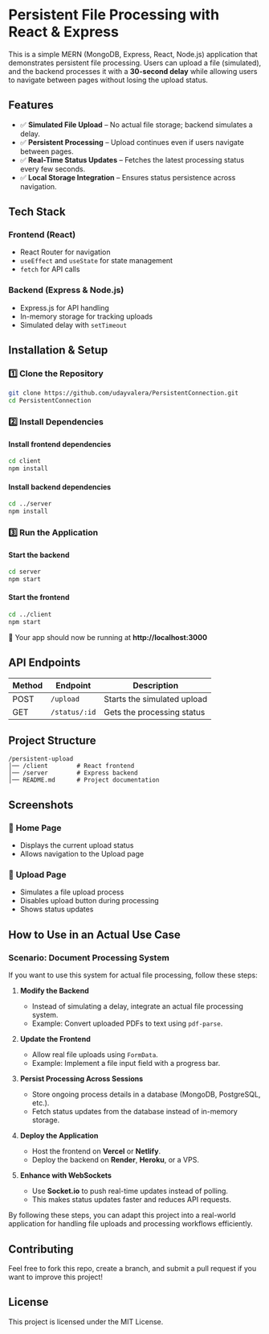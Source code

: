 # Persistent File Processing with React & Express

This is a simple MERN (MongoDB, Express, React, Node.js) application that demonstrates persistent file processing. Users can upload a file (simulated), and the backend processes it with a **30-second delay** while allowing users to navigate between pages without losing the upload status.

## Features

- ✅ **Simulated File Upload** – No actual file storage; backend simulates a delay.
- ✅ **Persistent Processing** – Upload continues even if users navigate between pages.
- ✅ **Real-Time Status Updates** – Fetches the latest processing status every few seconds.
- ✅ **Local Storage Integration** – Ensures status persistence across navigation.

## Tech Stack

### **Frontend (React)**

- React Router for navigation
- `useEffect` and `useState` for state management
- `fetch` for API calls

### **Backend (Express & Node.js)**

- Express.js for API handling
- In-memory storage for tracking uploads
- Simulated delay with `setTimeout`

## Installation & Setup

### 1️⃣ **Clone the Repository**

```sh
git clone https://github.com/udayvalera/PersistentConnection.git
cd PersistentConnection
```

### 2️⃣ **Install Dependencies**

#### Install frontend dependencies

```sh
cd client
npm install
```

#### Install backend dependencies

```sh
cd ../server
npm install
```

### 3️⃣ **Run the Application**

#### Start the backend

```sh
cd server
npm start
```

#### Start the frontend

```sh
cd ../client
npm start
```

🚀 Your app should now be running at **http://localhost:3000**

## API Endpoints

| Method | Endpoint      | Description                 |
| ------ | ------------- | --------------------------- |
| POST   | `/upload`     | Starts the simulated upload |
| GET    | `/status/:id` | Gets the processing status  |

## Project Structure

```
/persistent-upload
│── /client        # React frontend
│── /server        # Express backend
│── README.md      # Project documentation
```

## Screenshots

### 📌 **Home Page**

- Displays the current upload status
- Allows navigation to the Upload page

### 📌 **Upload Page**

- Simulates a file upload process
- Disables upload button during processing
- Shows status updates

## How to Use in an Actual Use Case

### **Scenario: Document Processing System**

If you want to use this system for actual file processing, follow these steps:

1. **Modify the Backend**

   - Instead of simulating a delay, integrate an actual file processing system.
   - Example: Convert uploaded PDFs to text using `pdf-parse`.

2. **Update the Frontend**

   - Allow real file uploads using `FormData`.
   - Example: Implement a file input field with a progress bar.

3. **Persist Processing Across Sessions**

   - Store ongoing process details in a database (MongoDB, PostgreSQL, etc.).
   - Fetch status updates from the database instead of in-memory storage.

4. **Deploy the Application**

   - Host the frontend on **Vercel** or **Netlify**.
   - Deploy the backend on **Render**, **Heroku**, or a VPS.

5. **Enhance with WebSockets**
   - Use **Socket.io** to push real-time updates instead of polling.
   - This makes status updates faster and reduces API requests.

By following these steps, you can adapt this project into a real-world application for handling file uploads and processing workflows efficiently.

## Contributing

Feel free to fork this repo, create a branch, and submit a pull request if you want to improve this project!

## License

This project is licensed under the MIT License.
